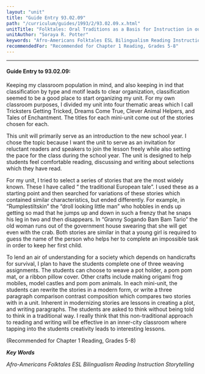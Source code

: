 ```yaml
---
layout: "unit"
title: "Guide Entry 93.02.09"
path: "/curriculum/guides/1993/2/93.02.09.x.html"
unitTitle: "Folktales: Oral Traditions as a Basis for Instruction in our Schools"
unitAuthor: "Soraya R. Potter"
keywords: "Afro-Americans Folktales ESL Bilingualism Reading Instruction Storytelling"
recommendedFor: "Recommended for Chapter 1 Reading, Grades 5-8"
---
```

<body>
<hr/>
<h4>
Guide Entry to 93.02.09:
</h4>
Keeping my classroom population in mind, and also keeping in ind that classification by type and motif leads to clear organization, classification seemed to be a good place to start organizing my unit. For my own classroom purposes, I divided my unit into four thematic areas which I call Tricksters Getting Tricked, Dreams Come True, Clever Animal Helpers, and Tales of Enchantment. The titles for each mini-unit come out of the stories chosen for each.
<p>
This unit will primarily serve as an introduction to the new school year. I chose the topic because I want the unit to serve as an invitation for reluctant readers and speakers to join the lesson freely while also setting the pace for the class during the school year. The unit is designed to help students feel comfortable reading, discussing and writing about selections which they have read.
</p>
<p>
For my unit, I tried to select a series of stories that are the most widely known. These I have called “ the traditional European tale”. I used these as a starting point and then searched for variations of these stories which contained similar characteristics, but ended differently. For example, in “Rumplestiltskin” the “droll looking little man” who hobbles in ends up getting so mad that he jumps up and down in such a frenzy that he snaps his leg in two and then disappears. In “Granny Sogando Bam Bam Tario” the old woman runs out of the government house swearing that she will get even with the crab. Both stories are similar in that a young girl is required to guess the name of the person who helps her to complete an impossible task in order to keep her first child.
</p>
<p>
To lend an air of understanding for a society which depends on handicrafts for survival, I plan to have the students complete one of three weaving assignments. The students can choose to weave a pot holder, a pom pom mat, or a ribbon pillow cover. Other crafts include making origami frog mobiles, model castles and pom pom animals. In each mini-unit, the students can rewrite the stories in a modern form, or write a three paragraph comparison contrast composition which compares two stories with in a unit. Inherent in modernizing stories are lessons in creating a plot, and writing paragraphs. The students are asked to think without being told to think in a traditional way. I really think that this non-traditional approach to reading and writing will be effective in an inner-city classroom where tapping into the students creativity leads to interesting lessons.
</p>
<p>
(Recommended for Chapter 1 Reading, Grades 5-8)
</p>
<p>
<b>
<i>
Key Words
</i>
</b>
<br/>
</p>
<p>
<i>
Afro-Americans Folktales ESL Bilingualism Reading Instruction Storytelling
</i>
</p>
</body>